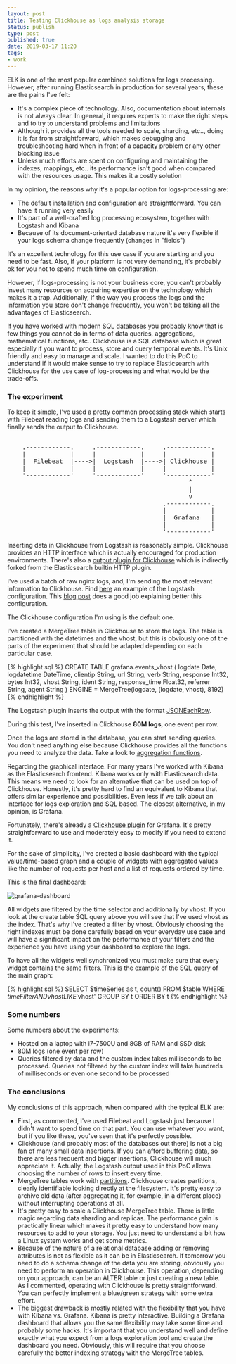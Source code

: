 ```yaml
--- 
layout: post
title: Testing Clickhouse as logs analysis storage
status: publish
type: post
published: true
date: 2019-03-17 11:20
tags: 
- work
---
```


ELK is one of the most popular combined solutions for logs processing. However, after running Elasticsearch in production for several years, these are the pains I've felt:

* It's a complex piece of technology. Also, documentation about internals is not always clear. In general, it requires experts to make the right steps and to try to understand problems and limitations
* Although it provides all the tools needed to scale, sharding, etc.., doing it is far from straightforward, which makes debugging and troubleshooting hard when in front of a capacity problem or any other blocking issue
* Unless much efforts are spent on configuring and maintaining the indexes, mappings, etc.. its performance isn't good when compared with the resources usage. This makes it a costly solution

In my opinion, the reasons why it's a popular option for logs-processing are:

* The default installation and configuration are straightforward. You can have it running very easily
* It's part of a well-crafted log processing ecosystem, together with Logstash and Kibana
* Because of its document-oriented database nature it's very flexible if your logs schema change frequently (changes in "fields")

It's an excellent technology for this use case if you are starting and you need to be fast. Also, if your platform is not very demanding, it's probably ok for you not to spend much time on configuration. 

However, if logs-processing is not your business core, you can't probably invest many resources on acquiring expertise on the technology which makes it a trap. Additionally, if the way you process the logs and the information you store don't change frequently, you won't be taking all the advantages of Elasticsearch.

If you have worked with modern SQL databases you probably know that is few things you cannot do in terms of data queries, aggregations, mathematical functions, etc.. Clickhouse is a SQL database which is great especially if you want to process, store and query temporal events. It's Unix friendly and easy to manage and scale. I wanted to do this PoC to understand if it would make sense to try to replace Elasticsearch with Clickhouse for the use case of log-processing and what would be the trade-offs.

### The experiment

To keep it simple, I've used a pretty common processing stack which starts with Filebeat reading logs and sending them to a Logstash server which finally sends the output to Clickhouse.

<pre>   
    .------------.     .------------.     .------------.
    |            |     |            |     |            |
    |  Filebeat  |---->|  Logstash  |---->| Clickhouse |
    |            |     |            |     |            |
    '------------'     '------------'     '------------'
                                                 ^
                                                 |
                                                 v
                                          .------------.
                                          |            |
                                          |  Grafana   |
                                          |            |
                                          '------------'
</pre>

Inserting data in Clickhouse from Logstash is reasonably simple. Clickhouse provides an HTTP interface which is actually encouraged for production environments. There's also a [output plugin for Clickhouse](https://github.com/mikechris/logstash-output-clickhouse) which is indirectly forked from the Elasticsearch builtin HTTP plugin.

I've used a batch of raw nginx logs, and, I'm sending the most relevant information to Clickhouse. Find [here](https://gist.githubusercontent.com/luisbosque/3f73e53b08de3ec7313ede94fa77a5a9/raw/6559b17ab6f14cf4c1b585d4a5469848f7ee720d/clickhouse-logstash.conf) an example of the Logstash configuration. This [blog post](https://www.altinity.com/blog/2017/12/18/logstash-with-clickhouse) does a good job explaining better this configuration.

The Clickhouse configuration I'm using is the default one.

I've created a MergeTree table in Clickhouse to store the logs. The table is partitioned with the datetimes and the vhost, but this is obviously one of the parts of the experiment that should be adapted depending on each particular case.

{% highlight sql %}
CREATE TABLE grafana.events_vhost
(
    logdate Date, 
    logdatetime DateTime, 
    clientip String, 
    url String, 
    verb String, 
    response Int32, 
    bytes Int32, 
    vhost String, 
    ident String, 
    response_time Float32, 
    referrer String, 
    agent String
)
ENGINE = MergeTree(logdate, (logdate, vhost), 8192)
{% endhighlight %}

The Logstash plugin inserts the output with the format [JSONEachRow](https://clickhouse.yandex/docs/en/interfaces/formats/#jsoneachrow).

During this test, I've inserted in Clickhouse **80M logs**, one event per row.                                          

Once the logs are stored in the database, you can start sending queries. You don't need anything else because Clickhouse provides all the functions you need to analyze the data. Take a look to [aggregation functions](https://clickhouse-docs.readthedocs.io/en/latest/agg_functions/).

Regarding the graphical interface. For many years I've worked with Kibana as the Elasticsearch frontend. Kibana works only with Elasticsearch data. This means we need to look for an alternative that can be used on top of Clickhouse. Honestly, it's pretty hard to find an equivalent to Kibana that offers similar experience and possibilities. Even less if we talk about an interface for logs exploration and SQL based. The closest alternative, in my opinion, is Grafana.

Fortunately, there's already a [Clickhouse plugin](https://github.com/Vertamedia/clickhouse-grafana) for Grafana. It's pretty straightforward to use and moderately easy to modify if you need to extend it. 

For the sake of simplicity, I've created a basic dashboard with the typical value/time-based graph and a couple of widgets with aggregated values like the number of requests per host and a list of requests ordered by time.

This is the final dashboard:

![grafana-dashboard](https://gist.githubusercontent.com/luisbosque/3f73e53b08de3ec7313ede94fa77a5a9/raw/55c2eb3eeadcfa1b32a9793dddeadc91644e59f6/grafana-clickhouse-dashboard.png)

All widgets are filtered by the time selector and additionally by vhost. If you look at the create table SQL query above you will see that I've used vhost as the index. That's why I've created a filter by vhost. Obviously choosing the right indexes must be done carefully based on your everyday use case and will have a significant impact on the performance of your filters and the experience you have using your dashboard to explore the logs.

To have all the widgets well synchronized you must make sure that every widget contains the same filters. This is the example of the SQL query of the main graph:

{% highlight sql %}
SELECT
    $timeSeries as t,
    count()
FROM $table
WHERE $timeFilter
AND vhost LIKE '$vhost'
GROUP BY t
ORDER BY t
{% endhighlight %}

### Some numbers

Some numbers about the experiments:

* Hosted on a laptop with i7-7500U and 8GB of RAM and SSD disk
* 80M logs (one event per row)
* Queries filtered by data and the custom index takes milliseconds to be processed. Queries not filtered by the custom index will take hundreds of milliseconds or even one second to be processed

### The conclusions

My conclusions of this approach, when compared with the typical ELK are:

* First, as commented, I've used Filebeat and Logstash just because I didn't want to spend time on that part. You can use whatever you want, but if you like these, you've seen that it's perfectly possible.
* Clickhouse (and probably most of the databases out there) is not a big fan of many small data insertions. If you can afford buffering data, so there are less frequent and bigger insertions, Clickhouse will much appreciate it. Actually, the Logstash output used in this PoC allows choosing the number of rows to insert every time.
* MergeTree tables work with [partitions](https://clickhouse.yandex/docs/en/operations/table_engines/custom_partitioning_key/). Clickhouse creates partitions, clearly identifiable looking directly at the filesystem. It's pretty easy to archive old data (after aggregating it, for example, in a different place) without interrupting operations at all.
* It's pretty easy to scale a Clickhouse MergeTree table. There is little magic regarding data sharding and replicas. The performance gain is practically linear which makes it pretty easy to understand how many resources to add to your storage. You just need to understand a bit how a Linux system works and get some metrics.
* Because of the nature of a relational database adding or removing attributes is not as flexible as it can be in Elasticsearch. If tomorrow you need to do a schema change of the data you are storing, obviously you need to perform an operation in Clickhouse. This operation, depending on your approach, can be an ALTER table or just creating a new table. As I commented, operating with Clickhouse is pretty straightforward. You can perfectly implement a blue/green strategy with some extra effort.
* The biggest drawback is mostly related with the flexibility that you have with Kibana vs. Grafana. Kibana is pretty interactive. Building a Grafana dashboard that allows you the same flexibility may take some time and probably some hacks. It's important that you understand well and define exactly what you expect from a logs exploration tool and create the dashboard you need. Obviously, this will require that you choose carefully the better indexing strategy with the MergeTree tables.

